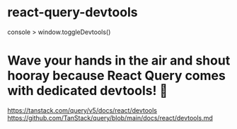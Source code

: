 # react-query-devtools
console   >  window.toggleDevtools()

# Wave your hands in the air and shout hooray because React Query comes with dedicated devtools! 🥳
https://tanstack.com/query/v5/docs/react/devtools
https://github.com/TanStack/query/blob/main/docs/react/devtools.md
